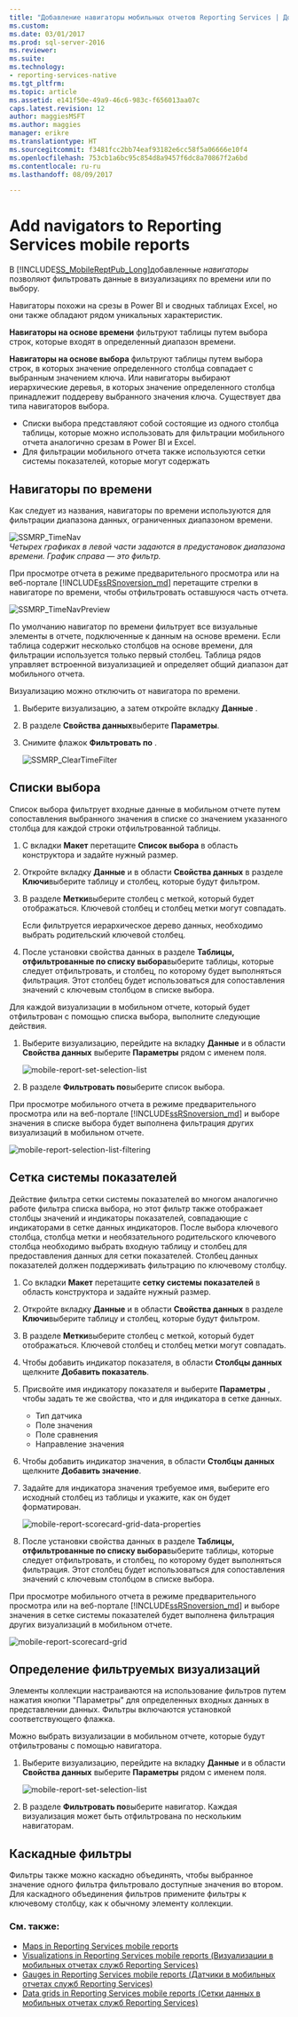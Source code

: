 ```yaml
---
title: "Добавление навигаторы мобильных отчетов Reporting Services | Документы Microsoft"
ms.custom: 
ms.date: 03/01/2017
ms.prod: sql-server-2016
ms.reviewer: 
ms.suite: 
ms.technology:
- reporting-services-native
ms.tgt_pltfrm: 
ms.topic: article
ms.assetid: e141f50e-49a9-46c6-983c-f656013aa07c
caps.latest.revision: 12
author: maggiesMSFT
ms.author: maggies
manager: erikre
ms.translationtype: HT
ms.sourcegitcommit: f3481fcc2bb74eaf93182e6cc58f5a06666e10f4
ms.openlocfilehash: 753cb1a6bc95c854d8a9457f6dc8a70867f2a6bd
ms.contentlocale: ru-ru
ms.lasthandoff: 08/09/2017

---
```

# <a name="add-navigators-to-reporting-services-mobile-reports"></a>Add navigators to Reporting Services mobile reports
В [!INCLUDE[SS_MobileReptPub_Long](../../includes/ss-mobilereptpub-long.md)]добавленные *навигаторы* позволяют фильтровать данные в визуализациях по времени или по выбору. 

Навигаторы похожи на срезы в Power BI и сводных таблицах Excel, но они также обладают рядом уникальных характеристик.

**Навигаторы на основе времени** фильтруют таблицы путем выбора строк, которые входят в определенный диапазон времени. 

**Навигаторы на основе выбора** фильтруют таблицы путем выбора строк, в которых значение определенного столбца совпадает с выбранным значением ключа. Или навигаторы выбирают иерархические деревья, в которых значение определенного столбца принадлежит поддереву выбранного значения ключа. Существует два типа навигаторов выбора.
* Списки выбора представляют собой состоящие из одного столбца таблицы, которые можно использовать для фильтрации мобильного отчета аналогично срезам в Power BI и Excel.
* Для фильтрации мобильного отчета также используются сетки системы показателей, которые могут содержать 
  
## <a name="time-navigators"></a>Навигаторы по времени   
  
Как следует из названия, навигаторы по времени используются для фильтрации диапазона данных, ограниченных диапазоном времени.   
  
![SSMRP_TimeNav](../../reporting-services/mobile-reports/media/ssmrp-timenav.png)  
*Четырех графиках в левой части задаются в предустановок диапазона времени. График справа — это фильтр.*  
  
При просмотре отчета в режиме предварительного просмотра или на веб-портале [!INCLUDE[ssRSnoversion_md](../../includes/ssrsnoversion-md.md)] перетащите стрелки в навигаторе по времени, чтобы отфильтровать оставшуюся часть отчета.  
  
![SSMRP_TimeNavPreview](../../reporting-services/mobile-reports/media/ssmrp-timenavpreview.png)  
  
По умолчанию навигатор по времени фильтрует все визуальные элементы в отчете, подключенные к данным на основе времени. Если таблица содержит несколько столбцов на основе времени, для фильтрации используется только первый столбец. Таблица рядов управляет встроенной визуализацией и определяет общий диапазон дат мобильного отчета.  
  
Визуализацию можно отключить от навигатора по времени.   
1. Выберите визуализацию, а затем откройте вкладку **Данные** .  
2. В разделе **Свойства данных**выберите **Параметры**.  
3. Снимите флажок **Фильтровать по** .  
  
   ![SSMRP_ClearTimeFilter](../../reporting-services/mobile-reports/media/ssmrp-cleartimefilter.png)  
  
## <a name="selection-lists"></a>Списки выбора   
  
Список выбора фильтрует входные данные в мобильном отчете путем сопоставления выбранного значения в списке со значением указанного столбца для каждой строки отфильтрованной таблицы. 

1. С вкладки **Макет** перетащите **Список выбора** в область конструктора и задайте нужный размер.

2. Откройте вкладку **Данные** и в области **Свойства данных** в разделе **Ключи**выберите таблицу и столбец, которые будут фильтром. 

3. В разделе **Метки**выберите столбец с меткой, который будет отображаться. Ключевой столбец и столбец метки могут совпадать.  
  
   Если фильтруется иерархическое дерево данных, необходимо выбрать родительский ключевой столбец.  
  
4. После установки свойства данных в разделе **Таблицы, отфильтрованные по списку выбора**выберите таблицы, которые следует отфильтровать, и столбец, по которому будет выполняться фильтрация. Этот столбец будет использоваться для сопоставления значений с ключевым столбцом в списке выбора. 

Для каждой визуализации в мобильном отчете, который будет отфильтрован с помощью списка выбора, выполните следующие действия.

1. Выберите визуализацию, перейдите на вкладку **Данные** и в области **Свойства данных** выберите **Параметры** рядом с именем поля.

   ![mobile-report-set-selection-list](../../reporting-services/mobile-reports/media/mobile-report-set-selection-list.png)

2. В разделе **Фильтровать по**выберите список выбора.

При просмотре мобильного отчета в режиме предварительного просмотра или на веб-портале [!INCLUDE[ssRSnoversion_md](../../includes/ssrsnoversion-md.md)] и выборе значения в списке выбора будет выполнена фильтрация других визуализаций в мобильном отчете.

![mobile-report-selection-list-filtering](../../reporting-services/mobile-reports/media/mobile-report-selection-list-filtering.png) 
     
## <a name="scorecard-grid"></a>Сетка системы показателей  
  
Действие фильтра сетки системы показателей во многом аналогично работе фильтра списка выбора, но этот фильтр также отображает столбцы значений и индикаторы показателей, совпадающие с индикаторами в сетке данных индикаторов. После выбора ключевого столбца, столбца метки и необязательного родительского ключевого столбца необходимо выбрать входную таблицу и столбец для предоставления данных для сетки показателей. Столбец данных показателей должен поддерживать фильтрацию по ключевому столбцу.  

1. Со вкладки **Макет** перетащите **сетку системы показателей** в область конструктора и задайте нужный размер.

2. Откройте вкладку **Данные** и в области **Свойства данных** в разделе **Ключи**выберите таблицу и столбец, которые будут фильтром. 

3. В разделе **Метки**выберите столбец с меткой, который будет отображаться. Ключевой столбец и столбец метки могут совпадать.  
  
4. Чтобы добавить индикатор показателя, в области **Столбцы данных** щелкните **Добавить показатель**.   
  
5. Присвойте имя индикатору показателя и выберите **Параметры** , чтобы задать те же свойства, что и для индикатора в сетке данных.  
  
   * Тип датчика
   * Поле значения
   * Поле сравнения
   * Направление значения
  
6. Чтобы добавить индикатор значения, в области **Столбцы данных** щелкните **Добавить значение**.

7. Задайте для индикатора значения требуемое имя, выберите его исходный столбец из таблицы и укажите, как он будет форматирован.  

   ![mobile-report-scorecard-grid-data-properties](../../reporting-services/mobile-reports/media/mobile-report-scorecard-grid-data-properties.png)

8. После установки свойства данных в разделе **Таблицы, отфильтрованные по списку выбора**выберите таблицы, которые следует отфильтровать, и столбец, по которому будет выполняться фильтрация. Этот столбец будет использоваться для сопоставления значений с ключевым столбцом в списке выбора. 

При просмотре мобильного отчета в режиме предварительного просмотра или на веб-портале [!INCLUDE[ssRSnoversion_md](../../includes/ssrsnoversion-md.md)] и выборе значения в сетке системы показателей будет выполнена фильтрация других визуализаций в мобильном отчете.

![mobile-report-scorecard-grid](../../reporting-services/mobile-reports/media/mobile-report-scorecard-grid.png)
    
## <a name="set-which-visualizations-are-filtered"></a>Определение фильтруемых визуализаций  
  
Элементы коллекции настраиваются на использование фильтров путем нажатия кнопки "Параметры" для определенных входных данных в представлении данных. Фильтры включаются установкой соответствующего флажка.  

Можно выбрать визуализации в мобильном отчете, которые будут отфильтрованы с помощью навигатора.

1. Выберите визуализацию, перейдите на вкладку **Данные** и в области **Свойства данных** выберите **Параметры** рядом с именем поля.

   ![mobile-report-set-selection-list](../../reporting-services/mobile-reports/media/mobile-report-set-selection-list.png)

2. В разделе **Фильтровать по**выберите навигатор. Каждая визуализация может быть отфильтрована по нескольким навигаторам.
  
## <a name="cascading-filters"></a>Каскадные фильтры   
  
Фильтры также можно каскадно объединять, чтобы выбранное значение одного фильтра фильтровало доступные значения во втором. Для каскадного объединения фильтров примените фильтры к ключевому столбцу, как к обычному элементу коллекции.  

### <a name="see-also"></a>См. также: 
  
* [Maps in Reporting Services mobile reports](../../reporting-services/mobile-reports/maps-in-reporting-services-mobile-reports.md)
* [Visualizations in Reporting Services mobile reports (Визуализации в мобильных отчетах служб Reporting Services)](../../reporting-services/mobile-reports/add-visualizations-to-reporting-services-mobile-reports.md)
* [Gauges in Reporting Services mobile reports (Датчики в мобильных отчетах служб Reporting Services)](../../reporting-services/mobile-reports/add-gauges-to-mobile-reports-reporting-services.md)
* [Data grids in Reporting Services mobile reports (Сетки данных в мобильных отчетах служб Reporting Services)](../../reporting-services/mobile-reports/add-data-grids-to-mobile-reports-reporting-services.md)  


